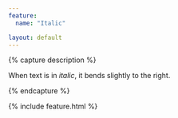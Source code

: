 ```yaml
---
feature:
  name: "Italic"

layout: default
---
```


{% capture description %}

When text is in *italic*, it bends slightly to the right.

{% endcapture %}

{% include feature.html %}
